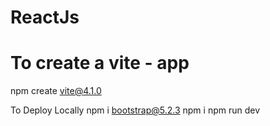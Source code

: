 # ReactJs
# To create a vite - app
npm create vite@4.1.0

To Deploy Locally 
npm i bootstrap@5.2.3
npm i 
npm run dev 
